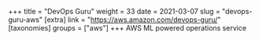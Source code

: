 +++
title = "DevOps Guru"
weight = 33
date = 2021-03-07
slug = "devops-guru-aws"
[extra]
link = "https://aws.amazon.com/devops-guru/"
[taxonomies]
groups = ["aws"]
+++
AWS ML powered operations service


